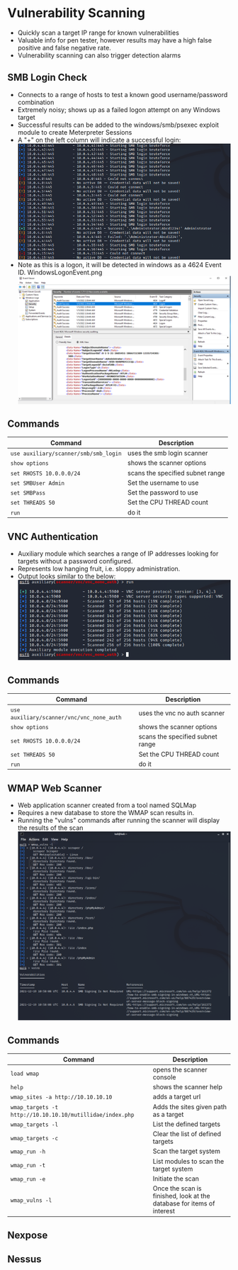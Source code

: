 # Vulnerability Scanning
- Quickly scan a target IP range for known vulnerabilities
- Valuable info for pen tester, however results may have a high false positive and false negative rate.
- Vulnerability scanning can also trigger detection alarms

## SMB Login Check
- Connects to a range of hosts to test a known good username/password combination
- Extremely noisy; shows up as a failed logon attempt on any Windows target
- Successful results can be added to the windows/smb/psexec exploit module to create Meterpreter Sessions
- A "+" on the left column will indicate a successful login:
![SMB Logon Success](./img/SMB_Login.png)
- Note as this is a logon, it will be detected in windows as a 4624 Event ID.
WindowsLogonEvent.png
![Windows Logon](./img/WindowsLogonEvent.png)

## Commands
| **Command** | **Description** |
| --------------|-------------------|
|`use auxiliary/scanner/smb/smb_login`| uses the smb login scanner |
|`show options`| shows the scanner options |
|`set RHOSTS 10.0.0.0/24`| scans the specified subnet range |
|`set SMBUser Admin`| Set the username to use |
|`set SMBPass`| Set the password to use |
|`set THREADS 50`| Set the CPU THREAD count |
|`run`| do it |

## VNC Authentication
- Auxiliary module which searches a range of IP addresses looking for targets without a password configured.
- Represents low hanging fruit, i.e. sloppy administration. 
- Output looks similar to the below:
![VNC_Login.png](./img/VNC_Login.png)

## Commands
| **Command** | **Description** |
| --------------|-------------------|
|`use auxiliary/scanner/vnc/vnc_none_auth`| uses the vnc no auth scanner|
|`show options`| shows the scanner options |
|`set RHOSTS 10.0.0.0/24`| scans the specified subnet range |
|`set THREADS 50`| Set the CPU THREAD count |
|`run`| do it |

## WMAP Web Scanner
- Web application scanner created from a tool named SQLMap
- Requires a new database to store the WMAP scan results in. 
- Running the "vulns" commands after running the scanner will display the results of the scan
![WMAP.png](./img/WMAP.png)

## Commands
| **Command** | **Description** |
| --------------|-------------------|
|`load wmap`| opens the scanner console |
|`help`| shows the scanner help |
|`wmap_sites -a http://10.10.10.10`| adds a target url |
|`wmap_targets -t http://10.10.10.10/mutillidae/index.php`| Adds the sites given path as a target |
|`wmap_targets -l`| List the defined targets |
|`wmap_targets -c`| Clear the list of defined targets |
|`wmap_run -h`| Scan the target system |
|`wmap_run -t`| List modules to scan the target system |
|`wmap_run -e`| Initiate the scan |
|`wmap_vulns -l`| Once the scan is finished, look at the database for items of interest |

## Nexpose

## Nessus